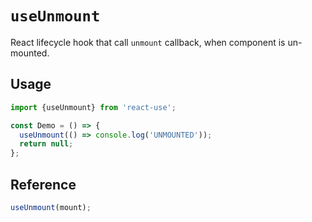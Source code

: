 # `useUnmount`

React lifecycle hook that call `unmount` callback, when
component is un-mounted.


## Usage

```jsx
import {useUnmount} from 'react-use';

const Demo = () => {
  useUnmount(() => console.log('UNMOUNTED'));
  return null;
};
```


## Reference

```js
useUnmount(mount);
```

